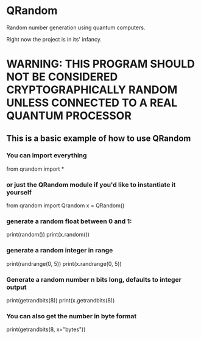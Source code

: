 # QRandom
Random number generation using quantum computers.

Right now the project is in its' infancy.

# WARNING: THIS PROGRAM SHOULD NOT BE CONSIDERED CRYPTOGRAPHICALLY RANDOM UNLESS CONNECTED TO A REAL QUANTUM PROCESSOR


## This is a basic example of how to use QRandom

### You can import everything
from qrandom import *

### or just the QRandom module if you'd like to instantiate it yourself
from qrandom import Qrandom
x = QRandom()

### generate a random float between 0 and 1:
print(random())
print(x.random())

### generate a random integer in range
print(randrange(0, 5))
print(x.randrange(0, 5))

### Generate a random number n bits long, defaults to integer output
print(getrandbits(8))
print(x.getrandbits(8))

### You can also get the number in byte format
print(getrandbits(8, x="bytes"))

